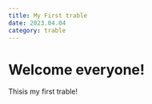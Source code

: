 ```yaml
---
title: My First trable
date: 2023.04.04
category: trable
---
```


# Welcome everyone!

Thisis my first trable!
